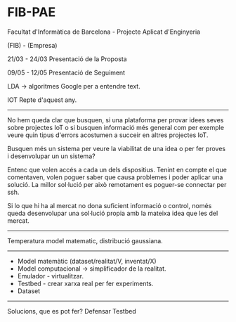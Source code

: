# FIB-PAE
Facultat d'Informàtica de Barcelona - Projecte Aplicat d'Enginyeria

(FIB) - (Empresa)

21/03 - 24/03 Presentació de la Proposta

09/05 - 12/05 Presentació de Seguiment

LDA -> algoritmes Google per a entendre text.

IOT Repte d'aquest any.

--------


No hem queda clar que busquen, si una plataforma per provar idees seves sobre projectes IoT
o si busquen informació més general com per exemple veure quin tipus d'errors acostumen a succeir en altres projectes IoT.

Busquen més un sistema per veure la viabilitat de una idea o per fer proves i desenvolupar un un sistema?

Entenc que volen accés a cada un dels dispositius. Tenint en compte el que comentaven, volen poguer saber que causa problemes i poder aplicar una solució. La millor sol·lució per això remotament es poguer-se connectar per ssh.

Si lo que hi ha al mercat no dona suficient informació o control, només queda desenvolupar una sol·lució propia amb la mateixa idea que les del mercat.

-------------
Temperatura model matematic, distribució gaussiana.

-----------
- Model matemàtic (dataset/realitat/V, inventat/X)
- Model computacional -> simplificador de la realitat.
- Emulador - virtualitzar.
- Testbed - crear xarxa real per fer experiments.
- Dataset

---------------
Solucions, que es pot fer?
Defensar Testbed
